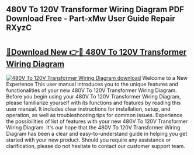 ## 480V To 120V Transformer Wiring Diagram PDF Download Free - Part-xMw User Guide Repair RXyzC

# <h2><a href="http://dfiyug0.blite.top/?on=480V+To+120V+Transformer+Wiring+Diagram">🔗Download New 👉🔴 480V To 120V Transformer Wiring Diagram</a></h2>

[![480V To 120V Transformer Wiring Diagram download](https://i.imgur.com/lujVjoI.png)](http://dfiyug0.blite.top/?on=480V+To+120V+Transformer+Wiring+Diagram)
Welcome to a New Experience This user manual introduces you to the unique features and functionalities of your new 480V To 120V Transformer Wiring Diagram. Before you begin using your 480V To 120V Transformer Wiring Diagram, please familiarize yourself with its functions and features by reading this user manual. It includes clear instructions for installation, setup, and operation, as well as troubleshooting tips for common issues. Experience the possibilities of list of features with your new 480V To 120V Transformer Wiring Diagram. It's our hope that the 480V To 120V Transformer Wiring Diagram has been a clear and easy-to-understand guide in helping you get started with your new product. Should you require any assistance or clarification, please do not hesitate to contact our customer support team.
